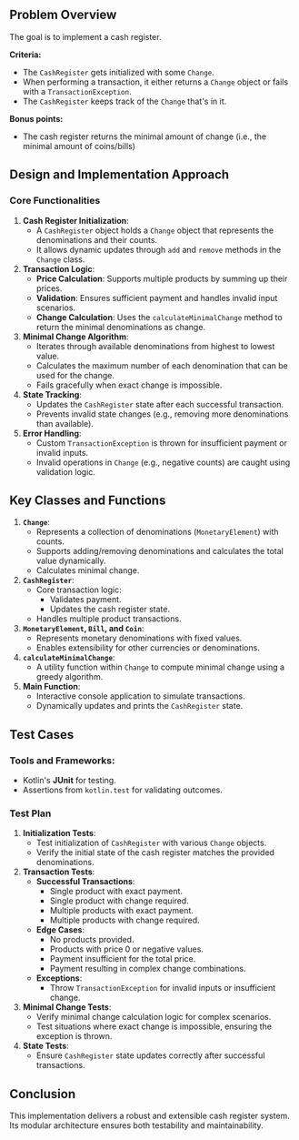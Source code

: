 ## Problem Overview

The goal is to implement a cash register.

**Criteria:**

- The ``CashRegister`` gets initialized with some ``Change``.
- When performing a transaction, it either returns a ``Change`` object or fails with a ``TransactionException``.
- The ``CashRegister`` keeps track of the ``Change`` that's in it.

**Bonus points:**

- The cash register returns the minimal amount of change (i.e., the minimal amount of coins/bills)

## Design and Implementation Approach

### **Core Functionalities**

1. **Cash Register Initialization**:
    - A `CashRegister` object holds a `Change` object that represents the denominations and their counts.
    - It allows dynamic updates through `add` and `remove` methods in the `Change` class.
2. **Transaction Logic**:
    - **Price Calculation**: Supports multiple products by summing up their prices.
    - **Validation**: Ensures sufficient payment and handles invalid input scenarios.
    - **Change Calculation**: Uses the `calculateMinimalChange` method to return the minimal denominations as change.
3. **Minimal Change Algorithm**:
    - Iterates through available denominations from highest to lowest value.
    - Calculates the maximum number of each denomination that can be used for the change.
    - Fails gracefully when exact change is impossible.
4. **State Tracking**:
    - Updates the `CashRegister` state after each successful transaction.
    - Prevents invalid state changes (e.g., removing more denominations than available).
5. **Error Handling**:
    - Custom `TransactionException` is thrown for insufficient payment or invalid inputs.
    - Invalid operations in `Change` (e.g., negative counts) are caught using validation logic.

## Key Classes and Functions

1. **`Change`**:
    - Represents a collection of denominations (`MonetaryElement`) with counts.
    - Supports adding/removing denominations and calculates the total value dynamically.
    - Calculates minimal change.
2. **`CashRegister`**:
    - Core transaction logic:
        - Validates payment.
        - Updates the cash register state.
    - Handles multiple product transactions.
3. **`MonetaryElement`, `Bill`, and `Coin`**:
    - Represents monetary denominations with fixed values.
    - Enables extensibility for other currencies or denominations.
4. **`calculateMinimalChange`**:
    - A utility function within `Change` to compute minimal change using a greedy algorithm.
5. **Main Function**:
    - Interactive console application to simulate transactions.
    - Dynamically updates and prints the `CashRegister` state.

## Test Cases

### **Tools and Frameworks**:

- Kotlin's **JUnit** for testing.
- Assertions from `kotlin.test` for validating outcomes.

### **Test Plan**

1. **Initialization Tests**:
    - Test initialization of `CashRegister` with various `Change` objects.
    - Verify the initial state of the cash register matches the provided denominations.
2. **Transaction Tests**:
    - **Successful Transactions**:
        - Single product with exact payment.
        - Single product with change required.
        - Multiple products with exact payment.
        - Multiple products with change required.
    - **Edge Cases**:
        - No products provided.
        - Products with price 0 or negative values.
        - Payment insufficient for the total price.
        - Payment resulting in complex change combinations.
    - **Exceptions**:
        - Throw `TransactionException` for invalid inputs or insufficient change.
3. **Minimal Change Tests**:
    - Verify minimal change calculation logic for complex scenarios.
    - Test situations where exact change is impossible, ensuring the exception is thrown.
4. **State Tests**:
    - Ensure `CashRegister` state updates correctly after successful transactions.

## Conclusion

This implementation delivers a robust and extensible cash register system. Its modular architecture ensures both testability and maintainability.
